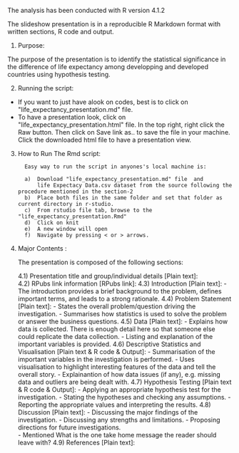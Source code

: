 The analysis has been conducted with R version 4.1.2

The slideshow presentation is in a reproducible R Markdown format with written sections, R code and output. 

1) Purpose:

The purpose of the presentation is to identify the statistical significance in the difference of life expectancy 
among developping and developed countries using hypothesis testing.

2) Running the script:

- If you want to just have alook on codes, best is to click on "life_expectancy_presentation.md" file.
- To have a presentation look, click on "life_expectancy_presentation.html" file. In the top right, right click the Raw button. 
  Then click on Save link as.. to save the file in your machine. Click the downloaded html file to have a presentation view.

3) How to Run The Rmd script:

         Easy way to run the script in anyones's local machine is:

         a)  Download "life_expectancy_presentation.md" file  and 
             life Expectacy Data.csv dataset from the source following the procedure mentioned in the section-2 
         b)  Place both files in the same folder and set that folder as current directory in r-studio.
         c)  From rstudio file tab, browse to the "life_expectancy_presentation.Rmd"
         d)  Click on knit
         e)  A new window will open 
         f)  Navigate by pressing < or > arrows.

4) Major Contents :

	The presentation is composed of the following sections:
	
	4.1) Presentation title and group/individual details [Plain text]: 	
	4.2) RPubs link information  [RPubs link]: 
	4.3) Introduction [Plain text]: 
	 	- The introduction provides a brief background to the problem, defines important terms, and leads to a strong rationale.
	4.4) Problem Statement [Plain text]: 
		- States the overall problem/question driving the investigation. 
		- Summarises how statistics is used to solve the problem or answer the business questions.
	4.5) Data [Plain text]: 
		- Explains how data is collected. There is enough detail here so that someone else could replicate the data collection. 
		- Listing and explanation of the important variables is provided.
	4.6) Descriptive Statistics and Visualisation [Plain text & R code & Output]: 
		- Summarisation of the important variables in the investigation is performed. 
		- Uses visualisation to highlight interesting features of the data and tell the overall story. 
		- Explainantion of how data issues (if any), e.g. missing data and outliers are being dealt with.
	4.7) Hypothesis Testing [Plain text & R code & Output]: 
		- Applying an appropriate hypothesis test for the investigation. 
		- Stating the hypotheses and checking any assumptions. 
		- Reporting the appropriate values and interpreting the results.
	4.8) Discussion [Plain text]: 
		- Discussing the major findings of the investigation. 
		- Discussing any strengths and limitations. 
		- Proposing directions for future investigations.  
		- Mentioned What is the one take home message the reader should leave with?
	4.9) References [Plain text]:



